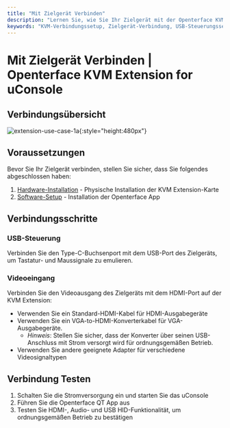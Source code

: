 ```yaml
---
title: "Mit Zielgerät Verbinden"
description: "Lernen Sie, wie Sie Ihr Zielgerät mit der Openterface KVM Extension for uConsole verbinden. Vollständige Anleitung für USB-Steuerung und Videoeingang-Setup nach Hardware-Installation und Software-Setup."
keywords: "KVM-Verbindungssetup, Zielgerät-Verbindung, USB-Steuerungssetup, HDMI-Eingangssetup, uConsole KVM-Erweiterung Verbindung"
---
```


# **Mit Zielgerät Verbinden** | Openterface KVM Extension for uConsole

## Verbindungsübersicht

![extension-use-case-1a](https://assets.openterface.com/images/product/openterface-kvm-uconsole-extension-use-case-1a.webp){:style="height:480px"}

## Voraussetzungen

Bevor Sie Ihr Zielgerät verbinden, stellen Sie sicher, dass Sie folgendes abgeschlossen haben:

1. [Hardware-Installation](/product/uconsole-kvm-extension/hardware-installation/) - Physische Installation der KVM Extension-Karte
2. [Software-Setup](/product/uconsole-kvm-extension/software-setup/) - Installation der Openterface App

## Verbindungsschritte

### **USB-Steuerung**
Verbinden Sie den Type-C-Buchsenport mit dem USB-Port des Zielgeräts, um Tastatur- und Maussignale zu emulieren.

### **Videoeingang**
Verbinden Sie den Videoausgang des Zielgeräts mit dem HDMI-Port auf der KVM Extension:

- Verwenden Sie ein Standard-HDMI-Kabel für HDMI-Ausgabegeräte
- Verwenden Sie ein VGA-to-HDMI-Konverterkabel für VGA-Ausgabegeräte.
    - *Hinweis*: Stellen Sie sicher, dass der Konverter über seinen USB-Anschluss mit Strom versorgt wird für ordnungsgemäßen Betrieb.
- Verwenden Sie andere geeignete Adapter für verschiedene Videosignaltypen

## Verbindung Testen

1. Schalten Sie die Stromversorgung ein und starten Sie das uConsole
2. Führen Sie die Openterface QT App aus
3. Testen Sie HDMI-, Audio- und USB HID-Funktionalität, um ordnungsgemäßen Betrieb zu bestätigen
